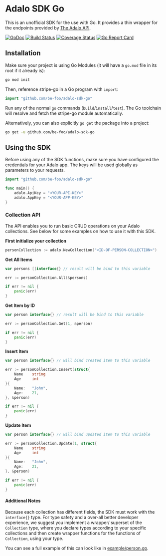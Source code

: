 # Adalo SDK Go

This is an unofficial SDK for the use with Go. It provides a thin wrapper for the endpoints
provided by [The Adalo API](https://help.adalo.com/integrations/the-adalo-api).

[![GoDoc](http://img.shields.io/badge/godoc-reference-blue.svg)](https://pkg.go.dev/github.com/be-foo/adalo-sdk-go)
[![Build Status](https://github.com/be-foo/adalo-sdk-go/workflows/test/badge.svg)](https://github.com/be-foo/adalo-sdk-go/actions)
[![Coverage Status](https://coveralls.io/repos/github/be-foo/adalo-sdk-go/badge.svg?branch=develop)](https://coveralls.io/github/be-foo/adalo-sdk-go?branch=develop)
[![Go Report Card](https://goreportcard.com/badge/github.com/be-foo/adalo-sdk-go)](https://goreportcard.com/report/github.com/be-foo/adalo-sdk-go)

## Installation

Make sure your project is using Go Modules (it will have a `go.mod` file in its
root if it already is):

``` sh
go mod init
```

Then, reference stripe-go in a Go program with `import`:

``` go
import "github.com/be-foo/adalo-sdk-go"
```

Run any of the normal `go` commands (`build`/`install`/`test`). The Go
toolchain will resolve and fetch the stripe-go module automatically.

Alternatively, you can also explicitly `go get` the package into a project:

``` sh
go get -u github.com/be-foo/adalo-sdk-go
```

## Using the SDK

Before using any of the SDK functions, make sure you have configured the credentials for your Adalo app.
The keys will be used globally as parameters to your requests.

``` go
import "github.com/be-foo/adalo-sdk-go"

func main() {
    adalo.ApiKey = "<YOUR-API-KEY>"
    adalo.AppKey = "<YOUR-APP-KEY>"
}
```

### Collection API

The API enables you to run basic CRUD operations on your Adalo collections.
See below for some examples on how to use it with this SDK.

**First initialize your collection**
``` go
personCollection := adalo.NewCollection("<ID-OF-PERSON-COLLECTION>")
```

**Get All Items**
``` go
var persons []interface{} // result will be bind to this variable

err := personCollection.All(&persons)

if err != nil {
    panic(err)
}
```

**Get Item by ID**
``` go
var person interface{} // result will be bind to this variable

err := personCollection.Get(1, &person)

if err != nil {
    panic(err)
}
```

**Insert Item**
``` go
var person interface{} // will bind created item to this variable

err := personCollection.Insert(struct{
    Name    string
    Age     int
}{
    Name:   "John",
    Age:    21,
}, &person)

if err != nil {
    panic(err)
}
```

**Update Item**
``` go
var person interface{} // will bind updated item to this variable

err := personCollection.Update(1, struct{
    Name    string
    Age     int
}{
    Name:   "John",
    Age:    21,
}, &person)

if err != nil {
    panic(err)
}
```

#### Additional Notes

Because each collection has different fields, the SDK must work with the `interface{}` type.
For type safety and a over-all better developer experience, we suggest you implement a wrapper/ superset
of the `Collection` type, where you declare types according to your specific collections and then
create wrapper functions for the functions of `Collection`, using your type.

You can see a full example of this can look like in [example/person.go](./example/person.go).
